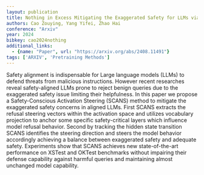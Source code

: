 ```yaml
---
layout: publication
title: Nothing in Excess Mitigating the Exaggerated Safety for LLMs via Safety-Conscious Activation Steering
authors: Cao Zouying, Yang Yifei, Zhao Hai
conference: "Arxiv"
year: 2024
bibkey: cao2024nothing
additional_links:
  - {name: "Paper", url: "https://arxiv.org/abs/2408.11491"}
tags: ['ARXIV', 'Pretraining Methods']
---
```

Safety alignment is indispensable for Large language models (LLMs) to defend threats from malicious instructions. However recent researches reveal safety-aligned LLMs prone to reject benign queries due to the exaggerated safety issue limiting their helpfulness. In this paper we propose a Safety-Conscious Activation Steering (SCANS) method to mitigate the exaggerated safety concerns in aligned LLMs. First SCANS extracts the refusal steering vectors within the activation space and utilizes vocabulary projection to anchor some specific safety-critical layers which influence model refusal behavior. Second by tracking the hidden state transition SCANS identifies the steering direction and steers the model behavior accordingly achieving a balance between exaggerated safety and adequate safety. Experiments show that SCANS achieves new state-of-the-art performance on XSTest and OKTest benchmarks without impairing their defense capability against harmful queries and maintaining almost unchanged model capability.
